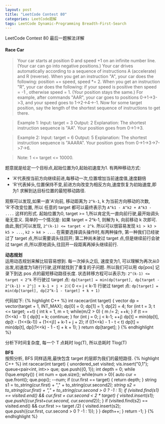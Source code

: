 ```yaml
---
layout: post
title: "LeetCode Contest 80"
categories: LeetCode题解
tags: LeetCode Dynamic-Programming Breadth-First-Search
---
```


LeetCode Contest 80 最后一题解法详解
<!-- more -->

#### **Race Car**


>Your car starts at position 0 and speed +1 on an infinite number line.  
(Your car can go into negative positions.)
Your car drives automatically according to a sequence of instructions A (accelerate) and R (reverse).
When you get an instruction "A", your car does the following: position += speed, speed *= 2.
When you get an instruction "R", your car does the following: if your speed is positive then speed = -1 , otherwise speed = 1.  (Your position stays the same.)
For example, after commands "AAR", your car goes to positions 0->1->3->3, and your speed goes to 1->2->4->-1.
Now for some target position, say the length of the shortest sequence of instructions to get there.

>Example 1:
Input:
target = 3
Output: 2
Explanation:
The shortest instruction sequence is "AA".
Your position goes from 0->1->3.

>Example 2:
Input:
target = 6
Output: 5
Explanation:
The shortest instruction sequence is "AAARA".
Your position goes from 0->1->3->7->7->6.

>Note:
    1 <= target <= 10000.


题意就是给定一个目标点,起始位置为0,起始初速度为1. 有两种移动方式:
- 'A'代表按当前方向继续前进,每移动一次,位置增加当前速度值,速度翻倍
- 'R'代表掉头,位置保持不变,前进方向改变为相反方向,速度恢复为初始速度,即为1
求解到达目标位置的最短移动路径.

观察可以发现,如果一直'A'向前, 移动距离为 `2^k-1`, k 为当前方向移动的次数, 'R'不改变位置, 所以
任意的 target 都可以最终表示为 `A^k1 - A^k2 + A^k3 - ....` 这样的形式.
起始位置为0, target >= 1,所以肯定先一直向前行驶,最开始调头毫无意义.
简单的一个情况是: 如果 target = 2^k-1, 则解为 k, 向前移动 k 次即可.
由此,我们可以发现, `2^(k-1) <= target < 2^k`.
所以可以很容易发现 `k1 > k3 > k5 > ...`, `k2 > k4 > ...`.
在需要选择调头操作时,有两种操作, 第一种我们已经驶过了 target 点,所以需要调头往回开; 第二种尚未驶过 target 点,但是继续前行会驶过 target 点,所以原地调头,往回开一段距离再掉头继续前行.


**动态规划**   
运用动态规划来解比较容易想到. 每一次掉头之后, 速度变为1, 可以理解为再次从0出发,初速度为1进行行驶,这样就找到了重复的子问题. 所以我们可以用 dp[pos] 记录下到达 pos 点的最短移动路径长度.
状态转移方程可以表示为:
`2^(k-1) <= target < 2^k`
不行驶过 target 点:
`dp[target] = min(dp[target], dp[target - 2^(k-1) + 2^j] + k-1 + j + 2)`( 0 <= j < k-1)
行驶过 target 点:
`dp[target] = min(dp[target], dp[2^k-1 - target] + k + 1)`

代码如下:
{% highlight C++ %}
int racecar(int target) {
    vector<int> dp = vector<int>(target + 1, INT_MAX);
    dp[0] = 0; dp[1] = 1; dp[2] = 4;
    for (int t = 3; t <= target; ++t) {
        int k = 1, m = t;
        while(m/2 > 0) { m /= 2; ++k; }
        if (t == (1<<k) - 1) {
            dp[t] = k;
            continue;
        }
        for (int j = 0; j < k-1; ++j)
            dp[t] = min(dp[t], dp[t - (1<<(k-1)) + (1<<j)] + k-1 + j + 2);
        if ((1<<k) - 1 - t < t)
            dp[t] = min(dp[t], dp[(1<<k) - 1 - t] + k + 1);
    }
    return dp[target];
}
{% endhighlight %}

分析下时间复杂度, 每一个 T 点耗时 log(T), 所以总耗时 Tlog(T)

**BFS**   
按照分析, BFS 同样适用,最快包含 target 的层即为我们的最短路径.
{% highlight C++ %}
int racecar(int target) {
    unordered_set<string> visited;
    vis.insert("0,1");
    queue<pair<int, int>> que;
    que.push({0, 1});
    int depth = 0;
    while (!que.empty()) {
        int num = que.size();
        while(num > 0){
            auto cur = que.front();
            que.pop();
            --num;
            if (cur.first == target) {
                return depth;
            }
            string s1 = to_string(cur.first) + "," + to_string(cur.second*2);
            string s2 = to_string(cur.first) + "," + to_string(cur.second > 0 ? -1 : 1);
            if (visited.find(s1) == visited.end() && cur.first + cur.second < 2 * target) {
                visited.insert(s1);
                que.push({cur.first+cur.second, cur.second*2});
            }
            if (visited.find(s2) == visited.end() && cur.first >= target /2) {
                visited.insert(s2);
                que.push({cur.first, cur.second > 0 ? -1 : 1});
            }
        }
        depth++;
    }
    return -1;
}
{% endhighlight %}
